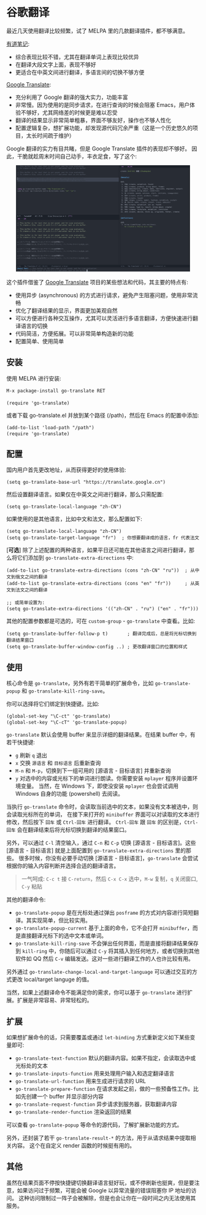 # 谷歌翻译

最近几天使用翻译比较频繁，试了 MELPA 里的几款翻译插件，都不够满意。

[有道笔记](https://github.com/xuchunyang/youdao-dictionary.el):
- 综合表现比较不错，尤其在翻译单词上表现比较优异
- 在翻译大段文字上面，表现不够好
- 更适合在中英文间进行翻译，多语言间的切换不够方便

[Google Translate](https://github.com/atykhonov/google-translate):
- 充分利用了 Google 翻译的强大实力，功能丰富
- 非常慢。因为使用的是同步请求，在进行查询的时候会阻塞 Emacs，用户体验不够好，尤其网络差的时候更是难以忍受
- 翻译的结果显示非常简单粗暴，界面不够友好，操作也不够人性化
- 配置逻辑复杂，想扩展功能，却发现源代码冗余严重（这是一个历史悠久的项目，太长时间疏于维护）

Google 翻译的实力有目共睹，但是 Google Translate 插件的表现却不够好。
因此，干脆就趁周末时间自己动手，丰衣足食，写了这个:

<p align="center">
  <img src="screenshoot/showcase.svg" width="90%" alt="谷歌翻译插件">
</p>

这个插件借鉴了 [Google Translate](https://github.com/atykhonov/google-translate) 项目的某些想法和代码，其主要的特点有:
- 使用异步 (asynchronous) 的方式进行请求，避免产生阻塞问题，使用非常流畅
- 优化了翻译结果的显示，界面更加美观自然
- 可以方便进行各种交互操作，尤其可以灵活进行多语言翻译，方便快速进行翻译语言的切换
- 代码简洁，方便拓展。可以非常简单构造新的功能
- 配置简单、使用简单

## 安装

使用 MELPA 进行安装:
```
M-x package-install go-translate RET

(require 'go-translate)
```

或者下载 go-translate.el 并放到某个路径 (/path)，然后在 Emacs 的配置中添加:
```elisp
(add-to-list 'load-path "/path")
(require 'go-translate)
```

## 配置

国内用户首先更改地址，从而获得更好的使用体验:
```elisp
(setq go-translate-base-url "https://translate.google.cn")
```

然后设置翻译语言。如果仅在中英文之间进行翻译，那么只需配置:
```elisp
(setq go-translate-local-language "zh-CN")
```

如果使用的是其他语言，比如中文和法文，那么配置如下:
```elisp
(setq go-translate-local-language "zh-CN")
(setq go-translate-target-language "fr")  ; 你想要翻译成的语言，fr 代表法文
```

[**可选**] 除了上述配置的两种语言，如果平日还可能在其他语言之间进行翻译，那么将它们添加到 `go-translate-extra-directions` 中:
```elisp
(add-to-list go-translate-extra-directions (cons "zh-CN" "ru"))  ; 从中文到俄文之间的翻译
(add-to-list go-translate-extra-directions (cons "en" "fr"))     ; 从英文到法文之间的翻译

;; 或简单设置为:
(setq go-translate-extra-directions '(("zh-CN" . "ru") ("en" . "fr")))
```

其他的配置参数都是可选的，可在 `custom-group` - `go-translate` 中查看。比如:
```elisp
(setq go-translate-buffer-follow-p t)       ; 翻译完成后，总是将光标切换到翻译结果窗口
(setq go-translate-buffer-window-config ..) ; 更改翻译窗口的位置和样式
```

## 使用

核心命令是 `go-translate`，另外有若干简单的扩展命令，比如 `go-translate-popup` 和 `go-translate-kill-ring-save`。

你可以选择将它们绑定到快捷键。比如:
```elisp
(global-set-key "\C-ct" 'go-translate)
(global-set-key "\C-cT" 'go-translate-popup)
```

`go-translate` 默认会使用 buffer 来显示详细的翻译结果。在结果 buffer 中，有若干快捷键:
- `g` 刷新 `q` 退出
- `x` 交换 `源语言` 和 `目标语言` 后重新查询
- `M-n` 和 `M-p`，切换到下一组可用的 [源语言 - 目标语言] 并重新查询
- `y` 对选中的内容或光标下的单词进行朗读。你需要安装 `mplayer` 程序并设置环境变量。
   当然，在 Windows 下，即使没安装 `mplayer` 也会尝试调用 Windows 自身的功能 (powershell) 去阅读。

当执行 `go-translate` 命令时，会读取当前选中的文本，如果没有文本被选中，则会读取光标所在的单词，
在接下来打开的 `minibuffer` 界面可以对读取的文本进行修改，然后按下 `回车` 或 `Ctrl-回车` 进行翻译。
`Ctrl-回车` 跟 `回车` 的区别是，`Ctrl-回车` 会在翻译结束后将光标切换到翻译的结果窗口。

另外，可以通过 `C-l` 清空输入，通过 `C-n` 和 `C-p` 切换 [源语言 - 目标语言]。这些 [源语言 - 目标语言] 就是上面配置到 `go-translate-extra-directions` 里的那些。
很多时候，你没有必要手动切换 [源语言 - 目标语言]，`go-translate` 会尝试根据你的输入内容判断并选择合适的翻译语言。

> 一气呵成: `C-c t` 接 `C-return`，然后 `C-x C-x` 选中，`M-w` 复制，`q` 关闭窗口, `C-y` 粘贴

其他的翻译命令:
- `go-translate-popup` 是在光标处通过弹出 `posframe` 的方式对内容进行简短翻译。其实现简单，但比较实用。
- `go-translate-popup-current` 基于上面的命令，它不会打开 `minibuffer`，而是直接翻译光标下的选中文本或单词。
- `go-translate-kill-ring-save` 不会弹出任何界面，而是直接将翻译结果保存到 `kill-ring` 中，你随后可以通过 `C-y` 将其插入到任何地方，或者切换到其他软件如 QQ 然后 `C-v` 编辑发送。这对一些进行翻译工作的人也许比较有用。

另外通过 `go-translate-change-local-and-target-language` 可以通过交互的方式更改 local/target languge 的值。


当然，如果上述翻译命令不能满足你的需求，你可以基于 `go-translate` 进行扩展。扩展是非常容易、非常轻松的。

## 扩展

如果想扩展命令的话，只需要覆盖或通过 `let-binding` 方式重新定义如下某些变量即可:
- `go-translate-text-function` 默认的翻译内容。如果不指定，会读取选中或光标处的文本
- `go-translate-inputs-function` 用来处理用户输入和选定翻译语言
- `go-translate-url-function` 用来生成进行请求的 URL
- `go-translate-prepare-function` 在请求发起之前，做的一些预备性工作。比如先创建一个 buffer 并显示部分内容
- `go-translate-request-function` 异步请求到服务器，获取翻译内容
- `go-translate-render-function` 渲染返回的结果

可以查看 `go-translate-popup` 等命令的源代码，了解扩展新功能的方式。

另外，还封装了若干 `go-translate-result-*` 的方法，用于从请求结果中提取相关内容。
这个在自定义 render 函数的时候挺有用的。

## 其他

虽然在结果页面不停按快捷键切换翻译语言挺好玩，或不停刷新也挺爽，但是要注意，如果访问过于频繁，可能会被 Google 以异常流量的错误阻塞你 IP 地址的访问。
这种访问限制过一阵子会被解除，但是也会让你在一段时间之内无法使用其服务。
